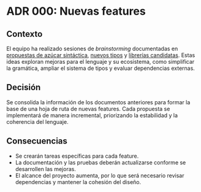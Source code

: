 # ADR 000: Nuevas features

## Contexto
El equipo ha realizado sesiones de _brainstorming_ documentadas en [propuestas de azúcar sintáctica](../proposals/sintaxis_azucarada.md), [nuevos tipos](../proposals/tipos_nuevos.md) y [librerías candidatas](../proposals/librerias_candidatas.md). Estas ideas exploran mejoras para el lenguaje y su ecosistema, como simplificar la gramática, ampliar el sistema de tipos y evaluar dependencias externas.

## Decisión
Se consolida la información de los documentos anteriores para formar la base de una hoja de ruta de nuevas features. Cada propuesta se implementará de manera incremental, priorizando la estabilidad y la coherencia del lenguaje.

## Consecuencias
- Se crearán tareas específicas para cada feature.
- La documentación y las pruebas deberán actualizarse conforme se desarrollen las mejoras.
- El alcance del proyecto aumenta, por lo que será necesario revisar dependencias y mantener la cohesión del diseño.
